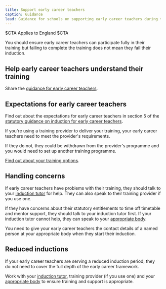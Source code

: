 ```yaml
---
title: Support early career teachers
caption: Guidance
lead: Guidance for schools on supporting early career teachers during their training based on the early career framework, part of induction for early career teachers.
---
```


$CTA
Applies to England
$CTA

You should ensure early career teachers can participate fully in their training but failing to complete the training does not mean they fail their induction.

## Help early career teachers understand their training

Share the [guidance for early career teachers](https://www.gov.uk/guidance/guidance-for-early-career-teachers-ects-ecf-based-training).

## Expectations for early career teachers

Find out about the expectations for early career teachers in section 5 of the [statutory guidance on induction for early career teachers](https://www.gov.uk/government/publications/induction-for-early-career-teachers-england).

If you're using a training provider to deliver your training, your early career teachers need to meet the provider's requirements. 

If they do not, they could be withdrawn from the provider's programme and you would need to set up another training programme. 

[Find out about your training options](/choose-training-option-early-career-teachers).

## Handling concerns

If early career teachers have problems with their training, they should talk to your [induction tutor](/nominate-induction-tutor) for help. They can also speak to their training provider if you use one.

If they have concerns about their statutory entitlements to time off timetable and mentor support, they should talk to your induction tutor first. If your induction tutor cannot help, they can speak to your [appropriate body](/appoint-an-appropriate-body-early-career-teachers).

You need to give your early career teachers the contact details of a named person at your appropriate body when they start their induction.

## Reduced inductions

If your early career teachers are serving a reduced induction period, they do not need to cover the full depth of the early career framework. 

Work with your [induction tutor](/nominate-induction-tutor), training provider (if you use one) and your [appropriate body](/appoint-an-appropriate-body-early-career-teachers) to ensure training and support is appropriate.


